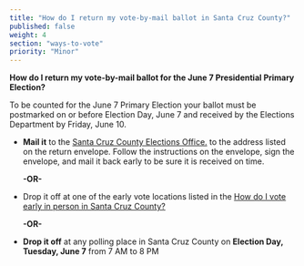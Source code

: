 ```yaml
---
title: "How do I return my vote-by-mail ballot in Santa Cruz County?"
published: false
weight: 4
section: "ways-to-vote"
priority: "Minor"
---
```


**How do I return my vote-by-mail ballot for the June 7 Presidential Primary Election?**  

To be counted for the June 7 Primary Election your ballot must be postmarked on or before Election Day, June 7 and received by the Elections Department by Friday, June 10.  

- **Mail it** to the [Santa Cruz County Elections Office.](#section-election-office-contact) to the address listed on the return envelope. Follow the instructions on the envelope, sign the envelope, and mail it back early to be sure it is received on time.  

  **-OR-**  
  
- Drop it off at one of the early vote locations listed in the [How do I vote early in person in Santa Cruz County?](#menu-item-vote-early-in-person)  

  **-OR-**  

- **Drop it off** at any polling place in Santa Cruz County on **Election Day, Tuesday, June 7** from 7 AM to 8 PM
